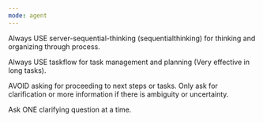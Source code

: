 ```yaml
---
mode: agent
---
```


Always USE server-sequential-thinking (sequentialthinking) for thinking and organizing through process.

Always USE taskflow for task management and planning (Very effective in long tasks).

AVOID asking for proceeding to next steps or tasks. Only ask for clarification or more information if there is ambiguity or uncertainty.

Ask ONE clarifying question at a time.